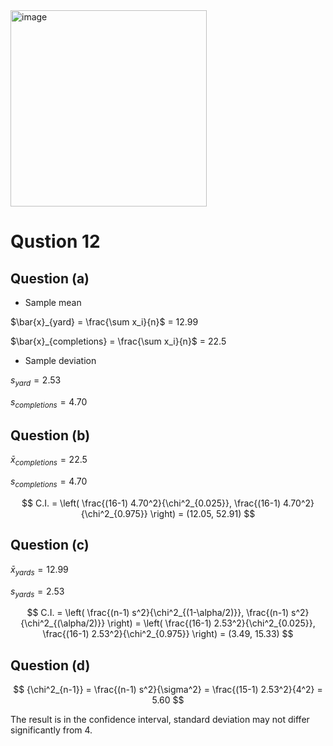 <img width="314" alt="image" src="https://github.com/user-attachments/assets/0c9c7c41-174c-49b2-b5f8-7fce38242cec" />

# Qustion 12
## Question (a)

- Sample mean

$\bar{x}_{yard} = \frac{\sum x_i}{n}$ = 12.99

$\bar{x}_{completions} = \frac{\sum x_i}{n}$ = 22.5

- Sample deviation

$s_{yard} = 2.53$

$s_{completions} = 4.70$

## Question (b)


$\bar{x}_{completions} = 22.5$

$s_{completions} = 4.70$

$$
C.I. = \left( \frac{(16-1) 4.70^2}{\chi^2_{0.025}}, \frac{(16-1) 4.70^2}{\chi^2_{0.975}} \right) = (12.05, 52.91)
$$

## Question (c)


$\bar{x}_{yards} = 12.99$

$s_{yards} = 2.53$


$$
C.I. = \left( \frac{(n-1) s^2}{\chi^2_{(1-\alpha/2)}}, \frac{(n-1) s^2}{\chi^2_{(\alpha/2)}} \right)
= \left( \frac{(16-1) 2.53^2}{\chi^2_{0.025}}, \frac{(16-1) 2.53^2}{\chi^2_{0.975}} \right) = (3.49, 15.33)
$$

## Question (d)

$$
{\chi^2_{n-1}} = \frac{(n-1) s^2}{\sigma^2} = \frac{(15-1) 2.53^2}{4^2} = 5.60
$$

The result is in the confidence interval, standard deviation may not differ significantly from 4.

 
